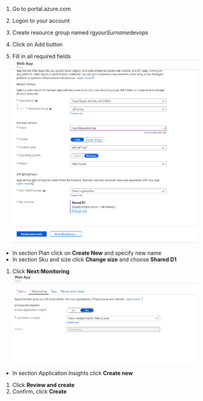 1. Go to portal.azure.com

1. Logon to your account

1. Create resource group named rg$yourSurname$devops

1. Click on Add button

1. Fill in all required fields
![image.png](/.attachments/image-5e289608-0196-4fc8-a7e0-db805bf9fcfd.png)
- In section Plan click on **Create New** and specify new name
- In section Sku and size click **Change size** and choose **Shared D1**

1. Click **Next:Monitoring**
![image.png](/.attachments/image-429d5c65-bb90-4bb3-91c0-aa8cea38c5c9.png)
- In section Application Insights click **Create new**

1. Click **Review and create**
1. Confirm, click **Create**